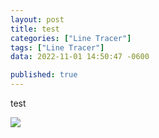 ```yaml
---
layout: post
title: test
categories: ["Line Tracer"]
tags: ["Line Tracer"]
data: 2022-11-01 14:50:47 -0600

published: true
---
```


test

![](../images/jekyll-logo.png)